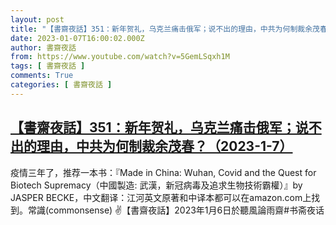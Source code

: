 ```yaml
---
layout: post
title: "【書齋夜話】351：新年贺礼，乌克兰痛击俄军；说不出的理由，中共为何制裁余茂春？（2023-1-7）"
date: 2023-01-07T16:00:02.000Z
author: 書齋夜話
from: https://www.youtube.com/watch?v=5GemLSqxh1M
tags: [ 書齋夜話 ]
comments: True
categories: [ 書齋夜話 ]
---
```

<!--1673107202000-->
[【書齋夜話】351：新年贺礼，乌克兰痛击俄军；说不出的理由，中共为何制裁余茂春？（2023-1-7）](https://www.youtube.com/watch?v=5GemLSqxh1M)
------

<div>
疫情三年了，推荐一本书：『Made in China: Wuhan, Covid and the Quest for Biotech Supremacy（中國製造: 武漢，新冠病毒及追求生物技術霸權）』by JASPER BECKE，中文翻译：江河英文原著和中译本都可以在amazon.com上找到。常識(commonsense) ✌【書齋夜話】2023年1月6日於聽風論雨齋#书斋夜话
</div>
